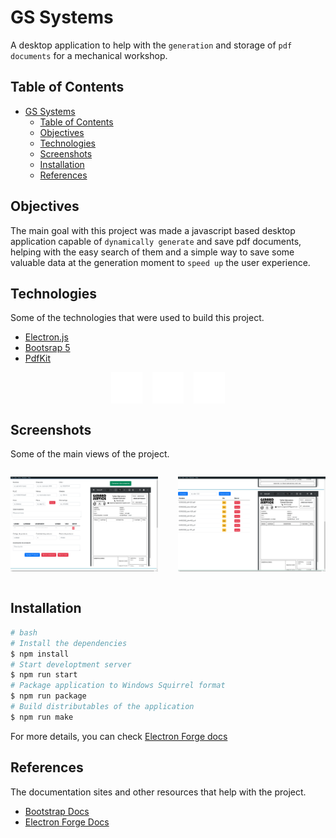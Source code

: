 # GS Systems

A desktop application to help with the `generation` and storage of `pdf documents` for a mechanical workshop.

## Table of Contents

- [GS Systems](#gs-systems)
  - [Table of Contents](#table-of-contents)
  - [Objectives](#objectives)
  - [Technologies](#technologies)
  - [Screenshots](#screenshots)
  - [Installation](#installation)
  - [References](#references)

## Objectives

The main goal with this project was made a javascript based desktop application capable of `dynamically generate` and save pdf documents, helping with the easy search of them and a simple way to save some valuable data at the generation moment to `speed up` the user experience.

## Technologies

Some of the technologies that were used to build this project.

- [Electron.js](https://www.electronjs.org/)
- [Bootsrap 5](https://getbootstrap.com/)
- [PdfKit](https://pdfkit.org/)

<div style="display:flex;justify-content:center;gap:16px">

  <img src="./docs/electron-ico.svg" alt="electron icon" width="50" height="50">
  <img src="./docs/bootstrap-ico.svg" alt="bootstrap icon" width="50" height="50"/>
  <img src="./docs/json-ico.svg" alt="json icon" width="50" height="50"/>
</div>

## Screenshots

Some of the main views of the project.

<div style="display:grid;grid-template-columns:1fr 1fr;gap:2rem">

![screenshot](docs/index-view.png "index view")

![screenshot](docs/search-view.png "search view")

</div>

## Installation

```bash
# bash
# Install the dependencies
$ npm install
# Start developtment server
$ npm run start
# Package application to Windows Squirrel format
$ npm run package
# Build distributables of the application
$ npm run make
```

For more details, you can check [Electron Forge docs](https://www.electronforge.io/)

## References

The documentation sites and other resources that help with the project.

- [Bootstrap Docs](https://getbootstrap.com/)
- [Electron Forge Docs](https://www.electronforge.io/)
